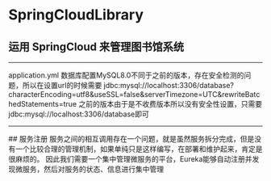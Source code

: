 # SpringCloudLibrary
##  运用 SpringCloud 来管理图书馆系统 
<hr>
application.yml 数据库配置MySQL8.0不同于之前的版本，存在安全检测的问题，所以在设置url的时候需要
jdbc:mysql://localhost:3306/database?characterEncoding=utf8&useSSL=false&serverTimezone=UTC&rewriteBatchedStatements=true
之前的版本由于是不收费版本所以没有安全性设置，只需要jdbc:mysql://localhost:3306/database即可

<hr>
##  服务注册
服务之间的相互调用存在一个问题，就是虽然服务拆分完成，但是没有一个比较合理的管理机制，如果单纯只是这样编写，在部署和维护起来，肯定是很麻烦的。
因此我们需要一个集中管理微服务的平台，Eureka能够自动注册并发现微服务，然后对服务的状态、信息进行集中管理
